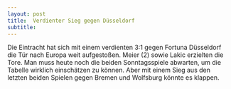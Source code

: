 ```yaml
---
layout: post
title:  Verdienter Sieg gegen Düsseldorf
subtitle:  
---
```


Die Eintracht hat sich mit einem verdienten 3:1 gegen Fortuna Düsseldorf die Tür nach Europa weit aufgestoßen. Meier (2) sowie Lakic erzielten die Tore. Man muss heute noch die beiden Sonntagsspiele abwarten, um die Tabelle wirklich einschätzen zu können. Aber mit einem Sieg aus den letzten beiden Spielen gegen Bremen und Wolfsburg könnte es klappen. 


